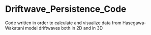 # Driftwave_Persistence_Code
Code written in order to calculate and visualize data from Hasegawa-Wakatani model driftwaves both in 2D and in 3D
